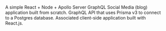 A simple React + Node + Apollo Server GraphQL Social Media (blog) application built from scratch. GraphQL API that uses Prisma v3 to connect to a Postgres database. Associated client-side application built with React.js.